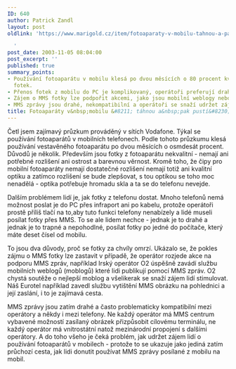 ```yaml
---
ID: 640
author: Patrick Zandl
layout: post
oldlink: 'https://www.marigold.cz/item/fotoaparaty-v-mobilu-tahnou-a-pak-pusti

  '
post_date: 2003-11-05 08:04:00
post_excerpt: ''
published: true
summary_points:
- Používání fotoaparátu v mobilu klesá po dvou měsících o 80 procent kvůli nízké kvalitě
  fotek.
- Přenos fotek z mobilu do PC je komplikovaný, operátoři preferují drahé MMS zprávy.
- Zájem o MMS fotky lze podpořit akcemi, jako jsou mobilní weblogy nebo tištěné pohlednice.
- MMS zprávy jsou drahé, nekompatibilní a operátoři se snaží udržet zájem o fotoaparáty.
title: Fotoaparáty v&nbsp;mobilu &#8211; táhnou a&nbsp;pak pustí&#8230;
---
```


<p>
Četl jsem zajímavý průzkum prováděný v sítích Vodafone. Týkal se používání fotoaparátů v mobilních telefonech. Podle tohoto průzkumu klesá používání vestavěného fotoaparátu po dvou měsících o osmdesát procent. Důvodů je několik. Především jsou fotky z fotoaparátu nekvalitní - nemají ani potřebné rozlišení ani ostrost a barevnou věrnost. Kromě toho, že čipy pro mobilní fotoaparáty nemají dostatečné rozlišení nemají totiž ani kvalitní optiku a zatímco rozlišení se bude zlepšovat, s tou optikou se toho moc nenadělá - optika potřebuje hromadu skla a ta se do telefonu nevejde. </p>

<p>
Dalším problémem lidí je, jak fotky z telefonu dostat. Mnoho telefonů nemá možnost poslat je do PC přes infraport ani po kabelu, protože operátoři prostě příliš tlačí na to,aby tuto funkci telefony nenabízely a lidé museli posílat fotky přes MMS. To se ale lidem nechce - jednak je to drahé a jednak je to trapné a nepohodlné, posílat fotky po jedné do počítače, který máte deset čísel od mobilu.</p>

<p>
To jsou dva důvody, proč se fotky za chvíly omrzí. Ukázalo se, že pokles zájmu o MMS fotky lze zastavit v případě, že operátor rozjede akce na podporu MMS zpráv, například Irský operátor O2 úspěšně zavádí službu mobilních weblogů (moblogů) které lidi publikují pomocí MMS zpráv. O2 chystá soutěže o nejlepší moblog a všelikerak se snaží zájem lidí stimulovat. Náš Eurotel například zavedl službu vytištění MMS obrázku na pohlednici a její zaslání, i to je zajímavá cesta. </p>

<p>
MMS zprávy jsou zatím drahé a často problematicky kompatibilní mezi operátory a někdy i mezi telefony. Ne každý operátor má MMS centrum vybavené možností zasílaný obrázek přizpůsobit cílovému terminálu, ne každý operátor má vnitrostátní natož mezinárodní propojení s dalšími operátory. A do toho všeho je čeká problém, jak udržet zájem lidí o používání fotoaparátů v mobilech - protože to se ukazuje jako jediná zatím průchozí cesta, jak lidi donutit používat MMS zprávy posílané z mobilu na mobil.</p>